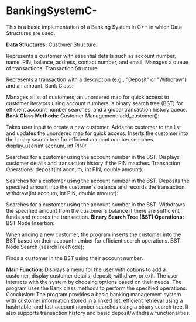 # BankingSystemC-
This is a basic implementation of a Banking System in C++ in which Data Structures are used.

**Data Structures:**
Customer Structure:

Represents a customer with essential details such as account number, name, PIN, balance, address, contact number, and email.
Manages a queue of transactions.
Transaction Structure:

Represents a transaction with a description (e.g., "Deposit" or "Withdraw") and an amount.
Bank Class:

Manages a list of customers, an unordered map for quick access to customer iterators using account numbers, a binary search tree (BST) for efficient account number searches, and a global transaction history queue.
**Bank Class Methods:**
Customer Management:
add_customer():

Takes user input to create a new customer.
Adds the customer to the list and updates the unordered map for quick access.
Inserts the customer into the binary search tree for efficient account number searches.
display_user(int accnum, int PIN):

Searches for a customer using the account number in the BST.
Displays customer details and transaction history if the PIN matches.
Transaction Operations:
deposit(int accnum, int PIN, double amount):

Searches for a customer using the account number in the BST.
Deposits the specified amount into the customer's balance and records the transaction.
withdraw(int accnum, int PIN, double amount):

Searches for a customer using the account number in the BST.
Withdraws the specified amount from the customer's balance if there are sufficient funds and records the transaction.
**Binary Search Tree (BST) Operations:**
BST Node Insertion:

When adding a new customer, the program inserts the customer into the BST based on their account number for efficient search operations.
BST Node Search (searchTreeNode):

Finds a customer in the BST using their account number.


**Main Function:**
Displays a menu for the user with options to add a customer, display customer details, deposit, withdraw, or exit.
The user interacts with the system by choosing options based on their needs.
The program uses the Bank class methods to perform the specified operations.
Conclusion:
The program provides a basic banking management system with customer information stored in a linked list, efficient retrieval using a hash table, and fast account number searches using a binary search tree. It also supports transaction history and basic deposit/withdraw functionalities.
